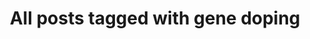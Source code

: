 ---
layout: tag
title: "All posts tagged with gene doping"
permalink: /weblog/tags/gene-doping/
taxonomy: gene doping
---
